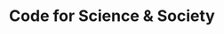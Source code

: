 ---
blog: https://blog.codeforscience.org/
codehost: https://github.com/codeforscience
logohandle: codeforscience
sort: codeforscience
title: Code for Science & Society
twitter: https://x.com/codeforsociety
website: https://codeforscience.org/
---